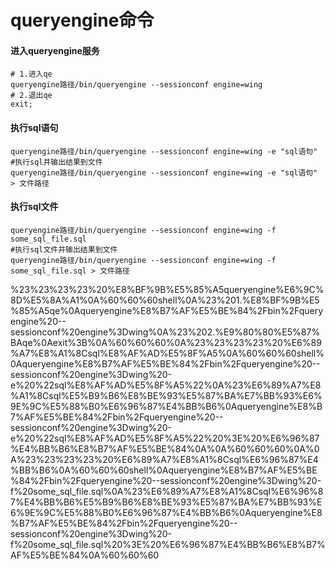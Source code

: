 # queryengine命令
#### 进入queryengine服务

```
# 1.进入qe
queryengine路径/bin/queryengine --sessionconf engine=wing
# 2.退出qe
exit;
```

#### 执行sql语句

```
queryengine路径/bin/queryengine --sessionconf engine=wing -e "sql语句"
#执行sql并输出结果到文件
queryengine路径/bin/queryengine --sessionconf engine=wing -e "sql语句" > 文件路径
```

#### 执行sql文件

```
queryengine路径/bin/queryengine --sessionconf engine=wing -f some_sql_file.sql
#执行sql文件并输出结果到文件
queryengine路径/bin/queryengine --sessionconf engine=wing -f some_sql_file.sql > 文件路径
```

%23%23%23%23%20%E8%BF%9B%E5%85%A5queryengine%E6%9C%8D%E5%8A%A1%0A%60%60%60shell%0A%23%201.%E8%BF%9B%E5%85%A5qe%0Aqueryengine%E8%B7%AF%E5%BE%84%2Fbin%2Fqueryengine%20--sessionconf%20engine%3Dwing%0A%23%202.%E9%80%80%E5%87%BAqe%0Aexit%3B%0A%60%60%60%0A%23%23%23%23%20%E6%89%A7%E8%A1%8Csql%E8%AF%AD%E5%8F%A5%0A%60%60%60shell%0Aqueryengine%E8%B7%AF%E5%BE%84%2Fbin%2Fqueryengine%20--sessionconf%20engine%3Dwing%20-e%20%22sql%E8%AF%AD%E5%8F%A5%22%0A%23%E6%89%A7%E8%A1%8Csql%E5%B9%B6%E8%BE%93%E5%87%BA%E7%BB%93%E6%9E%9C%E5%88%B0%E6%96%87%E4%BB%B6%0Aqueryengine%E8%B7%AF%E5%BE%84%2Fbin%2Fqueryengine%20--sessionconf%20engine%3Dwing%20-e%20%22sql%E8%AF%AD%E5%8F%A5%22%20%3E%20%E6%96%87%E4%BB%B6%E8%B7%AF%E5%BE%84%0A%0A%60%60%60%0A%0A%23%23%23%23%20%E6%89%A7%E8%A1%8Csql%E6%96%87%E4%BB%B6%0A%60%60%60shell%0Aqueryengine%E8%B7%AF%E5%BE%84%2Fbin%2Fqueryengine%20--sessionconf%20engine%3Dwing%20-f%20some_sql_file.sql%0A%23%E6%89%A7%E8%A1%8Csql%E6%96%87%E4%BB%B6%E5%B9%B6%E8%BE%93%E5%87%BA%E7%BB%93%E6%9E%9C%E5%88%B0%E6%96%87%E4%BB%B6%0Aqueryengine%E8%B7%AF%E5%BE%84%2Fbin%2Fqueryengine%20--sessionconf%20engine%3Dwing%20-f%20some_sql_file.sql%20%3E%20%E6%96%87%E4%BB%B6%E8%B7%AF%E5%BE%84%0A%60%60%60